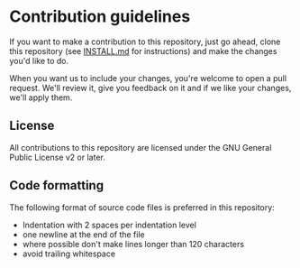 # Contribution guidelines

If you want to make a contribution to this repository, just go ahead, clone this repository (see
[INSTALL.md](INSTALL.md) for instructions) and make the changes you'd like to do.

When you want us to include your changes, you're welcome to open a pull request. We'll review it, give you feedback
on it and if we like your changes, we'll apply them.

## License

All contributions to this repository are licensed under the GNU General Public License v2 or later.

## Code formatting

The following format of source code files is preferred in this repository:
* Indentation with 2 spaces per indentation level
* one newline at the end of the file
* where possible don't make lines longer than 120 characters
* avoid trailing whitespace

